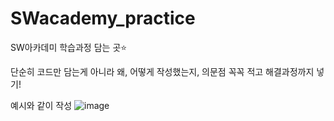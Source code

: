 # SWacademy_practice

SW아카데미 학습과정 담는 곳⭐

단순히 코드만 담는게 아니라 왜, 어떻게 작성했는지,
의문점 꼭꼭 적고 해결과정까지 넣기!

예시와 같이 작성
![image](https://user-images.githubusercontent.com/92347149/210034357-333416b5-5b84-4901-bae8-dc98feb6674a.png)
